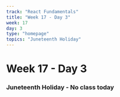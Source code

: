 ```yaml
---
track: "React Fundamentals"
title: "Week 17 - Day 3"
week: 17
day: 3
type: "homepage"
topics: "Juneteenth Holiday"
---
```



# Week 17 - Day 3

### Juneteenth Holiday - No class today
